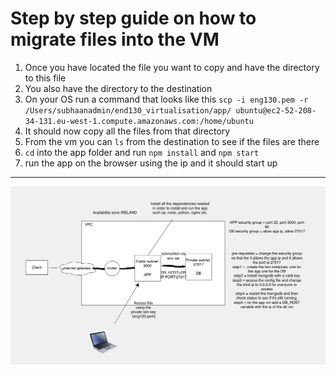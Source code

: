 # Step by step guide on how to migrate files into the VM

1. Once you have located the file you want to copy and have the directory to this file
2. You also have the directory to the destination
3. On your OS run a command that looks like this `scp -i eng130.pem -r /Users/subhaanadmin/end130_virtualisation/app/ ubuntu@ec2-52-208-34-131.eu-west-1.compute.amazonaws.com:/home/ubuntu`
4. It should now copy all the files from that directory
5. From the vm you can `ls` from the destination to see if the files are there 
6. `cd` into the app folder and run `npm install` and `npm start`
7. run the app on the browser using the ip and it should start up 
   
---
   
![alt text](https://github.com/Subzy132/eng130-aws-intro/blob/main/images/2-tier%20diagram.png)